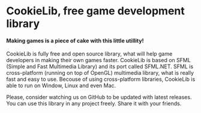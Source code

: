 CookieLib, free game development library
========================================
#### Making games is a piece of cake with this little utillity!

CookieLib is fully free and open source library, what will help game developers in making their own games faster. CookieLib is based on SFML (Simple and Fast Multimedia Library) and its port called SFML.NET. SFML is cross-platform (running on top of OpenGL) multimedia library, what is really fast and easy to use. Becouse of using cross-platform libraries, CookieLib is able to run on Window, Linux and even Mac.

Please, consider watching us on GitHub to be updated with latest releases. You can use this library in any project freely. Share it with your friends.